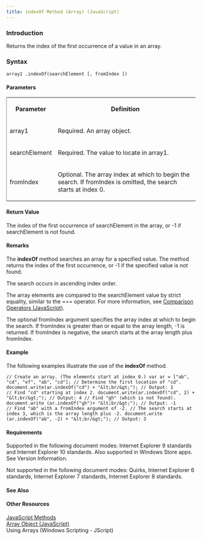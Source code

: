 ```yaml
---
title: indexOf Method (Array) (JavaScript)
---
```


### Introduction 

 Returns the index of the first occurrence of a value in an array.

### Syntax 

```
array1 .indexOf(searchElement [, fromIndex ])
```

#### Parameters 

<div id="parametersSection" class="section" name="collapseableSection" style="">
  <div class="caption"></div>
  <div class="tableSection">
    <table width="50%" cellspacing="2" cellpadding="5" frame="lhs">
      <tr>
        <th>
          <p xmlns:util="util">
            Parameter
          </p>
        </th>
        <th>
          <p xmlns:util="util">
            Definition
          </p>
        </th>
      </tr>
      <tr>
        <td>
          <p xmlns:util="util">
            <span class="parameter" sdata="paramReference">array1</span>
          </p>
        </td>
        <td>
          <p xmlns:util="util">
            Required. An array object.
          </p>
        </td>
      </tr>
      <tr>
        <td>
          <p xmlns:util="util">
            <span class="parameter" sdata="paramReference">searchElement</span>
          </p>
        </td>
        <td>
          <p xmlns:util="util">
            Required. The value to locate in <span class="parameter" sdata="paramReference">array1</span>.
          </p>
        </td>
      </tr>
      <tr>
        <td>
          <p xmlns:util="util">
            <span class="parameter" sdata="paramReference">fromIndex</span>
          </p>
        </td>
        <td>
          <p xmlns:util="util">
            Optional. The array index at which to begin the search. If <span class="parameter" sdata="paramReference">fromIndex</span> is omitted, the search starts at index 0.
          </p>
        </td>
      </tr>
    </table>
  </div>
</div>

#### Return Value 

<div id="returnValueSection" class="section" name="collapseableSection" style="">
  <p xmlns:util="util">
    The index of the first occurrence of <span class="parameter" sdata="paramReference">searchElement</span> in the array, or -1 if <span class="parameter" sdata="paramReference">searchElement</span>
    is not found.
  </p>
</div>

#### Remarks 

<div id="languageReferenceRemarksSection" class="section" name="collapseableSection" style="">
  <p xmlns:util="util">
    The <b>indexOf</b> method searches an array for a specified value. The method returns the index of the first occurrence, or -1 if the specified value is not found.
  </p>
  <p xmlns:util="util">
    The search occurs in ascending index order.
  </p>
  <p xmlns:util="util">
    The array elements are compared to the <span class="parameter" sdata="paramReference">searchElement</span> value by strict equality, similar to the <span sdata="langKeyword" value=
    "==="><span class="keyword">===</span></span> operator. For more information, see <span sdata="link"><a href="084f90f0-d010-47cf-96dd-13d637fc9b68.htm">Comparison Operators
    (JavaScript)</a></span>.
  </p>
  <p xmlns:util="util">
    The optional <span class="parameter" sdata="paramReference">fromIndex</span> argument specifies the array index at which to begin the search. If <span class="parameter" sdata=
    "paramReference">fromIndex</span> is greater than or equal to the array length, -1 is returned. If <span class="parameter" sdata="paramReference">fromIndex</span> is negative, the search starts
    at the array length plus <span class="parameter" sdata="paramReference">fromIndex</span>.
  </p>
</div>

#### Example 

<p xmlns:util="util">
  The following examples illustrate the use of the <b>indexOf</b> method.
</p>

```
// Create an array. (The elements start at index 0.) var ar = ["ab", "cd", "ef", "ab", "cd"]; // Determine the first location of "cd". document.write(ar.indexOf("cd") + "&lt;br/&gt;"); // Output: 1
// Find "cd" starting at index 2. document.write(ar.indexOf("cd", 2) + "&lt;br/&gt;"); // Output: 4 // Find "gh" (which is not found). document.write (ar.indexOf("gh")+ "&lt;br/&gt;"); // Output: -1
// Find "ab" with a fromIndex argument of -2. // The search starts at index 3, which is the array length plus -2. document.write (ar.indexOf("ab", -2) + "&lt;br/&gt;"); // Output: 3
```

#### Requirements 

<div id="requirementsTitleSection" class="section" name="collapseableSection" style="">
  <p xmlns:util="util"></p>
  <p>
    Supported in the following document modes: Internet Explorer 9 standards and Internet Explorer 10 standards. Also supported in Windows Store apps. See Version Information.
  </p>
  <p>
    Not supported in the following document modes: Quirks, Internet Explorer 6 standards, Internet Explorer 7 standards, Internet Explorer 8 standards.
  </p>
</div>

#### See Also 

<div id="seeAlsoSection" class="section" name="collapseableSection" style="">
  <h4 class="subHeading">
    Other Resources
  </h4>
  <div class="seeAlsoStyle">
    <span sdata="link" xmlns:util="util"><a href="003747e2-7860-4c96-b129-5180ae0fe745.htm">JavaScript Methods</a></span>
  </div>
  <div class="seeAlsoStyle">
    <span sdata="link" xmlns:util="util"><a href="08e5f552-0797-4b48-8164-609582fc18c9.htm">Array Object (JavaScript)</a></span>
  </div>
  <div class="seeAlsoStyle">
    <span sdata="link" xmlns:util="util">Using Arrays (Windows Scripting - JScript)</span>
  </div>
</div>

